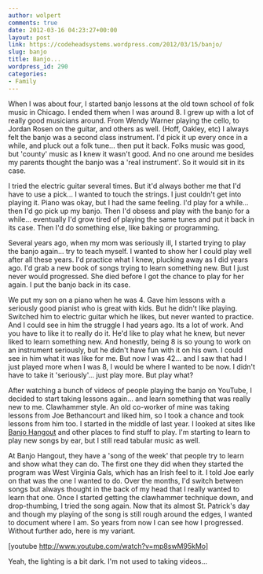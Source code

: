 ```yaml
---
author: wolpert
comments: true
date: 2012-03-16 04:23:27+00:00
layout: post
link: https://codeheadsystems.wordpress.com/2012/03/15/banjo/
slug: banjo
title: Banjo...
wordpress_id: 290
categories:
- Family
---
```


When I was about four, I started banjo lessons at the old town school of folk music in Chicago. I ended them when I was around 8. I grew up with a lot of really good musicians around. From Wendy Warner playing the cello, to Jordan Rosen on the guitar, and others as well. (Hoff, Oakley, etc) I always felt the banjo was a second class instrument. I'd pick it up every once in a while, and pluck out a folk tune... then put it back. Folks music was good, but 'county' music as I knew it wasn't good. And no one around me besides my parents thought the banjo was a 'real instrument'. So it would sit in its case.

I tried the electric guitar several times. But it'd always bother me that I'd have to use a pick... I wanted to touch the strings. I just couldn't get into playing it. Piano was okay, but I had the same feeling. I'd play for a while... then I'd go pick up my banjo. Then I'd obsess and play with the banjo for a while... eventually I'd grow tired of playing the same tunes and put it back in its case. Then I'd do something else, like baking or programming.

Several years ago, when my mom was seriously ill, I started trying to play the banjo again... try to teach myself. I wanted to show her I could play well after all these years. I'd practice what I knew, plucking away as I did years ago. I'd grab a new book of songs trying to learn something new. But I just never would progressed. She died before I got the chance to play for her again. I put the banjo back in its case.

We put my son on a piano when he was 4. Gave him lessons with a seriously good pianist who is great with kids. But he didn't like playing. Switched him to electric guitar which he likes, but never wanted to practice. And I could see in him the struggle I had years ago. Its a lot of work. And you have to like it to really do it. He'd like to play what he knew, but never liked to learn something new. And honestly, being 8 is so young to work on an instrument seriously, but he didn't have fun with it on his own. I could see in him what it was like for me. But now I was 42... and I saw that had I just played more when I was 8, I would be where I wanted to be now. I didn't have to take it 'seriously'... just play more. But play what?

After watching a bunch of videos of people playing the banjo on YouTube, I decided to start taking lessons again... and learn something that was really new to me. Clawhammer style. An old co-worker of mine was taking lessons from Joe Bethancourt and liked him, so I took a chance and took lessons from him too. I started in the middle of last year. I looked at sites like [Banjo Hangout](http://banjohangout.org) and other places to find stuff to play. I'm starting to learn to play new songs by ear, but I still read tabular music as well.

At Banjo Hangout, they have a 'song of the week' that people try to learn and show what they can do. The first one they did when they started the program was West Virginia Gals, which has an Irish feel to it. I told Joe early on that was the one I wanted to do. Over the months, I'd switch between songs but always thought in the back of my head that I really wanted to learn that one. Once I started getting the clawhammer technique down, and drop-thumbing, I tried the song again. Now that its almost St. Patrick's day and though my playing of the song is still rough around the edges, I wanted to document where I am. So years from now I can see how I progressed. Without further ado, here is my variant.

[youtube http://www.youtube.com/watch?v=mp8swM95kMo]

Yeah, the lighting is a bit dark. I'm not used to taking videos...
